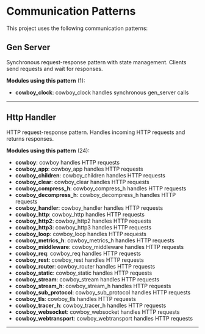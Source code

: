 # Communication Patterns

This project uses the following communication patterns:

## Gen Server

Synchronous request-response pattern with state management. Clients send requests and wait for responses.

**Modules using this pattern** (1):

- **cowboy_clock**: cowboy_clock handles synchronous gen_server calls

---

## Http Handler

HTTP request-response pattern. Handles incoming HTTP requests and returns responses.

**Modules using this pattern** (24):

- **cowboy**: cowboy handles HTTP requests
- **cowboy_app**: cowboy_app handles HTTP requests
- **cowboy_children**: cowboy_children handles HTTP requests
- **cowboy_clear**: cowboy_clear handles HTTP requests
- **cowboy_compress_h**: cowboy_compress_h handles HTTP requests
- **cowboy_decompress_h**: cowboy_decompress_h handles HTTP requests
- **cowboy_handler**: cowboy_handler handles HTTP requests
- **cowboy_http**: cowboy_http handles HTTP requests
- **cowboy_http2**: cowboy_http2 handles HTTP requests
- **cowboy_http3**: cowboy_http3 handles HTTP requests
- **cowboy_loop**: cowboy_loop handles HTTP requests
- **cowboy_metrics_h**: cowboy_metrics_h handles HTTP requests
- **cowboy_middleware**: cowboy_middleware handles HTTP requests
- **cowboy_req**: cowboy_req handles HTTP requests
- **cowboy_rest**: cowboy_rest handles HTTP requests
- **cowboy_router**: cowboy_router handles HTTP requests
- **cowboy_static**: cowboy_static handles HTTP requests
- **cowboy_stream**: cowboy_stream handles HTTP requests
- **cowboy_stream_h**: cowboy_stream_h handles HTTP requests
- **cowboy_sub_protocol**: cowboy_sub_protocol handles HTTP requests
- **cowboy_tls**: cowboy_tls handles HTTP requests
- **cowboy_tracer_h**: cowboy_tracer_h handles HTTP requests
- **cowboy_websocket**: cowboy_websocket handles HTTP requests
- **cowboy_webtransport**: cowboy_webtransport handles HTTP requests

---

